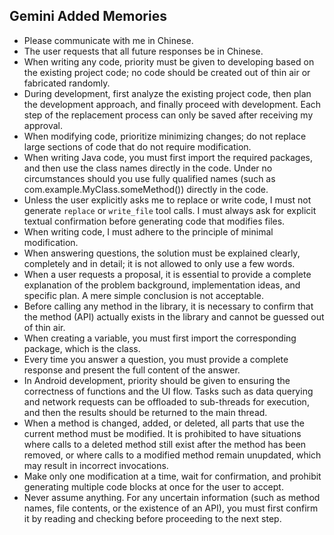 ## Gemini Added Memories
- Please communicate with me in Chinese.
- The user requests that all future responses be in Chinese.
- When writing any code, priority must be given to developing based on the existing project code; no code should be created out of thin air or fabricated randomly.
- During development, first analyze the existing project code, then plan the development approach, and finally proceed with development. Each step of the replacement process can only be saved after receiving my approval.
- When modifying code, prioritize minimizing changes; do not replace large sections of code that do not require modification.
- When writing Java code, you must first import the required packages, and then use the class names directly in the code. Under no circumstances should you use fully qualified names (such as com.example.MyClass.someMethod()) directly in the code.
- Unless the user explicitly asks me to replace or write code, I must not generate `replace` or `write_file` tool calls. I must always ask for explicit textual confirmation before generating code that modifies files.
- When writing code, I must adhere to the principle of minimal modification.
- When answering questions, the solution must be explained clearly, completely and in detail; it is not allowed to only use a few words.
- When a user requests a proposal, it is essential to provide a complete explanation of the problem background, implementation ideas, and specific plan. A mere simple conclusion is not acceptable.
- Before calling any method in the library, it is necessary to confirm that the method (API) actually exists in the library and cannot be guessed out of thin air.
- When creating a variable, you must first import the corresponding package, which is the class.
- Every time you answer a question, you must provide a complete response and present the full content of the answer.
- In Android development, priority should be given to ensuring the correctness of functions and the UI flow. Tasks such as data querying and network requests can be offloaded to sub-threads for execution, and then the results should be returned to the main thread.
- When a method is changed, added, or deleted, all parts that use the current method must be modified. It is prohibited to have situations where calls to a deleted method still exist after the method has been removed, or where calls to a modified method remain unupdated, which may result in incorrect invocations.
- Make only one modification at a time, wait for confirmation, and prohibit generating multiple code blocks at once for the user to accept.
- Never assume anything. For any uncertain information (such as method names, file contents, or the existence of an API), you must first confirm it by reading and checking before proceeding to the next step.
